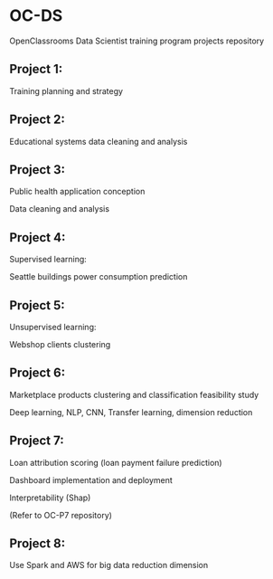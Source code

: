 # OC-DS
OpenClassrooms Data Scientist training program projects repository

## Project 1:
Training planning and strategy
## Project 2:
Educational systems data cleaning and analysis
## Project 3:
Public health application conception

Data cleaning and analysis
## Project 4:
Supervised learning:

Seattle buildings power consumption prediction
## Project 5:
Unsupervised learning:

Webshop clients clustering
## Project 6:
Marketplace products clustering and classification feasibility study

Deep learning, NLP, CNN, Transfer learning, dimension reduction
## Project 7:
Loan attribution scoring (loan payment failure prediction)

Dashboard implementation and deployment

Interpretability (Shap)

(Refer to OC-P7 repository)
## Project 8:
Use Spark and AWS for big data reduction dimension
